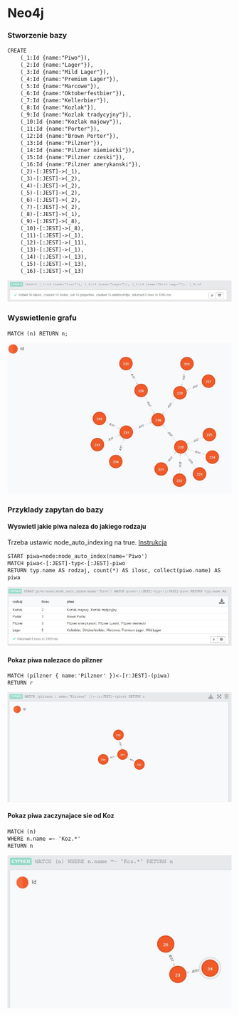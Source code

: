 Neo4j
=====

### Stworzenie bazy

```
CREATE 
	(_1:Id {name:"Piwo"}),
	(_2:Id {name:"Lager"}),
	(_3:Id {name:"Mild Lager"}),
	(_4:Id {name:"Premium Lager"}),
	(_5:Id {name:"Marcowe"}),
	(_6:Id {name:"Oktoberfestbier"}),
	(_7:Id {name:"Kellerbier"}),
	(_8:Id {name:"Kozlak"}),
	(_9:Id {name:"Kozlak tradycyjny"}),
	(_10:Id {name:"Kozlak majowy"}),
	(_11:Id {name:"Porter"}),
	(_12:Id {name:"Brown Porter"}),
	(_13:Id {name:"Pilzner"}),
	(_14:Id {name:"Pilzner niemiecki"}),
	(_15:Id {name:"Pilzner czeski"}),
	(_16:Id {name:"Pilzner amerykanski"}),
	(_2)-[:JEST]->(_1),
	(_3)-[:JEST]->(_2),
	(_4)-[:JEST]->(_2),
	(_5)-[:JEST]->(_2),
	(_6)-[:JEST]->(_2),
	(_7)-[:JEST]->(_2),
	(_8)-[:JEST]->(_1),
	(_9)-[:JEST]->(_8),
	(_10)-[:JEST]->(_8),
	(_11)-[:JEST]->(_1),
	(_12)-[:JEST]->(_11),
	(_13)-[:JEST]->(_1),
	(_14)-[:JEST]->(_13),
	(_15)-[:JEST]->(_13),
	(_16)-[:JEST]->(_13)
```

![1](images/1.jpg)

### Wyswietlenie grafu

```
MATCH (n) RETURN n;
```

![2](images/2.jpg)

### Przyklady zapytan do bazy
#### Wyswietl jakie piwa naleza do jakiego rodzaju
Trzeba ustawic node_auto_indexing na true. [Instrukcja](http://neo4j.com/docs/stable/rest-api-configurable-auto-indexes.html)
```
START piwa=node:node_auto_index(name='Piwo')
MATCH piwa<-[:JEST]-typ<-[:JEST]-piwo
RETURN typ.name AS rodzaj, count(*) AS ilosc, collect(piwo.name) AS piwa
```

![3](images/3.jpg)

#### Pokaz piwa nalezace do pilzner
```
MATCH (pilzner { name:'Pilzner' })<-[r:JEST]-(piwa)
RETURN r
```

![4](images/4.jpg)

#### Pokaz piwa zaczynajace sie od Koz
```
MATCH (n)
WHERE n.name =~ 'Koz.*'
RETURN n
```

![5](images/5.jpg)

